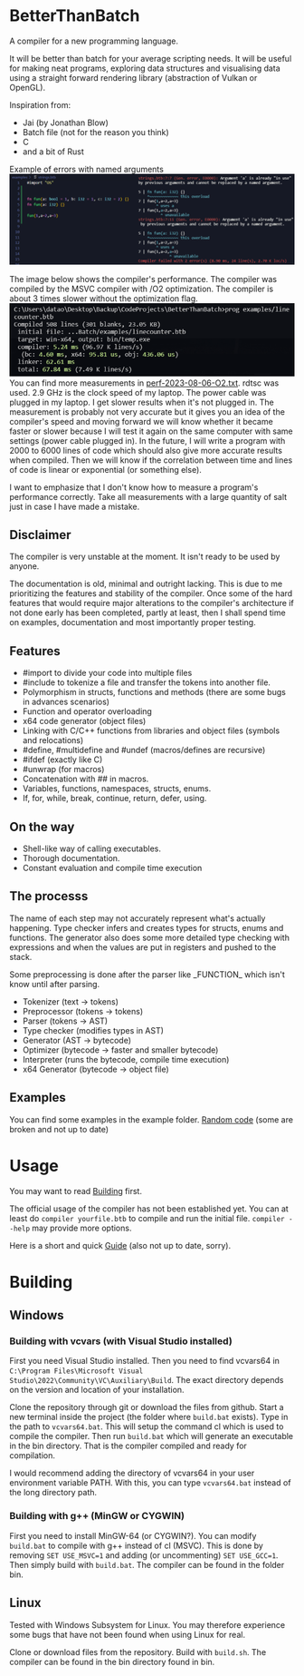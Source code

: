 # BetterThanBatch
A compiler for a new programming language.

It will be better than batch for your average scripting needs.
It will be useful for making neat programs, exploring data structures
and visualising data using a straight forward rendering
library (abstraction of Vulkan or OpenGL).

Inspiration from:
- Jai (by Jonathan Blow)
- Batch file (not for the reason you think)
- C
- and a bit of Rust

Example of errors with named arguments
![](docs/img/err-named-arg.png)

The image below shows the compiler's performance.
The compiler was compiled by the MSVC compiler with /O2 optimization.
The compiler is about 3 times slower without the optimization flag.
![](docs/img/perf-2023-08-06.png)
You can find more measurements in [perf-2023-08-06-O2.txt](docs/stats/perf-2023-08-06-O2.txt).
rdtsc was used. 2.9 GHz is the clock speed of my laptop. The power cable was plugged in
my laptop. I get slower results when it's not plugged in.
The measurement is probably not very accurate but it gives you an idea
of the compiler's speed and moving forward we will know whether it
became faster or slower because I will test it again on the same computer with same
settings (power cable plugged in). In the future, I will write a program
with 2000 to 6000 lines of code which should also give more accurate
results when compiled. Then we will know if the correlation between time
and lines of code is linear or exponential (or something else).

I want to emphasize that I don't know how to measure a program's performance
correctly. Take all measurements with a large quantity of salt just in case I have
made a mistake.

## Disclaimer
The compiler is very unstable at the moment. It isn't
ready to be used by anyone.

The documentation is old, minimal and outright lacking.
This is due to me prioritizing the features and stability
of the compiler. Once some of the hard features that would
require major alterations to the compiler's architecture if
not done early has been completed, partly at least, then
I shall spend time on examples, documentation and most
importantly proper testing.

## Features
- #import to divide your code into multiple files
- #include to tokenize a file and transfer the tokens into another file.
- Polymorphism in structs, functions and methods (there are some bugs in advances scenarios)
- Function and operator overloading
- x64 code generator (object files)
- Linking with C/C++ functions from libraries and object files (symbols and relocations)
- #define, #multidefine and #undef (macros/defines are recursive)
- #ifdef (exactly like C)
- #unwrap (for macros)
- Concatenation with ## in macros.
- Variables, functions, namespaces, structs, enums.
- If, for, while, break, continue, return, defer, using.

## On the way
- Shell-like way of calling executables.
- Thorough documentation.
- Constant evaluation and compile time execution

## The processs
The name of each step may not accurately represent what's
actually happening. Type checker infers and creates types for
structs, enums and functions. The generator also does some
more detailed type checking with expressions and when the
values are put in registers and pushed to the stack.

Some preprocessing is done after the parser like
\_FUNCTION\_ which isn't know until after parsing.

- Tokenizer     (text -> tokens)
- Preprocessor  (tokens -> tokens)
- Parser        (tokens -> AST)
- Type checker  (modifies types in AST)
- Generator     (AST -> bytecode)
- Optimizer     (bytecode -> faster and smaller bytecode)
- Interpreter   (runs the bytecode, compile time execution)
- x64 Generator (bytecode -> object file)

## Examples
You can find some examples in the example folder.
[Random code](examples/ast.btb) (some are broken and not up to date)

# Usage
You may want to read [Building](#building) first.

The official usage of the compiler has not been established yet.
You can at least do `compiler yourfile.btb` to compile and run the initial file.
`compiler --help` may provide more options.

Here is a short and quick [Guide](docs/guide.md) (also not up to date, sorry).

# Building
## Windows
### Building with vcvars (with Visual Studio installed)
First you need Visual Studio installed. Then you need to find vcvars64 in
`C:\Program Files\Microsoft Visual Studio\2022\Community\VC\Auxiliary\Build`.
The exact directory depends on the version and location of your installation.

Clone the repository through git or download the files from github.
Start a new terminal inside the project (the folder where `build.bat` exists).
Type in the path to `vcvars64.bat`. This will setup the command cl which is
used to compile the compiler.
Then run `build.bat` which will generate an executable in the bin directory.
That is the compiler compiled and ready for compilation.

I would recommend adding the directory of vcvars64 in your user environment variable PATH.
With this, you can type `vcvars64.bat` instead of the long directory path.

### Building with g++ (MinGW or CYGWIN)
First you need to install MinGW-64 (or CYGWIN?).
You can modify `build.bat` to compile with g++ instead of cl (MSVC).
This is done by removing `SET USE_MSVC=1` and adding (or uncommenting) `SET USE_GCC=1`.
Then simply build with `build.bat`. The compiler can be found in the folder bin.

## Linux
Tested with Windows Subsystem for Linux. You may therefore experience
some bugs that have not been found when using Linux for real.

Clone or download files from the repository.
Build with `build.sh`. The compiler can be found in the bin directory found in bin.
